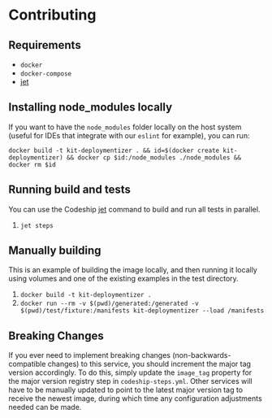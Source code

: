 # Contributing

## Requirements

- `docker`
- `docker-compose`
- [jet](https://codeship.com/documentation/docker/installation/)

## Installing node_modules locally

If you want to have the `node_modules` folder locally on the host system (useful for IDEs that integrate with our `eslint` for example), you can run:

```
docker build -t kit-deploymentizer . && id=$(docker create kit-deploymentizer) && docker cp $id:/node_modules ./node_modules && docker rm $id
```

## Running build and tests

You can use the Codeship [jet](https://codeship.com/documentation/docker/installation/) command to build and run all tests in parallel.

1. `jet steps`

## Manually building

This is an example of building the image locally, and then running it locally using volumes and one of the existing examples in the test directory.

1. `docker build -t kit-deploymentizer .`
1. `docker run --rm -v $(pwd)/generated:/generated -v $(pwd)/test/fixture:/manifests kit-deploymentizer --load /manifests`

## Breaking Changes

If you ever need to implement breaking changes (non-backwards-compatible changes) to this service, you should increment the major tag version accordingly. To do this, simply update the `image_tag` property for the major version registry step in `codeship-steps.yml`. Other services will have to be manually updated to point to the latest major version tag to receive the newest image, during which time any configuration adjustments needed can be made.
